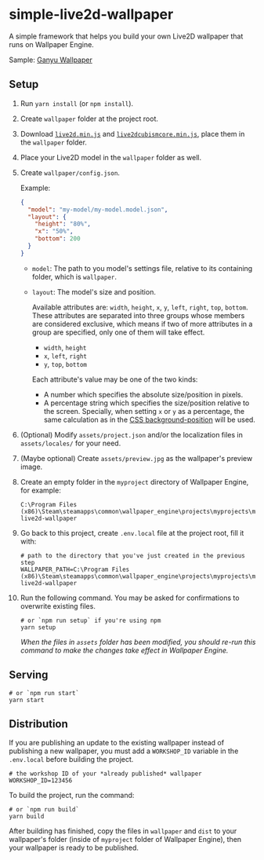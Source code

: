 # simple-live2d-wallpaper

A simple framework that helps you build your own Live2D wallpaper that runs on Wallpaper Engine.

Sample: [Ganyu Wallpaper](https://steamcommunity.com/sharedfiles/filedetails/?id=2427596211&searchtext=%E7%94%98%E9%9B%A8)

## Setup

1. Run `yarn install` (or `npm install`).

2. Create `wallpaper` folder at the project root.

3. Download [`live2d.min.js`](https://cdn.jsdelivr.net/gh/dylanNew/live2d/webgl/Live2D/lib/live2d.min.js)
   and [`live2dcubismcore.min.js`](https://cubism.live2d.com/sdk-web/cubismcore/live2dcubismcore.min.js), place them in
   the `wallpaper` folder.

4. Place your Live2D model in the `wallpaper` folder as well.

5. Create `wallpaper/config.json`.

   Example:
   ```json
   {
     "model": "my-model/my-model.model.json",
     "layout": {
       "height": "80%",
       "x": "50%",
       "bottom": 200
     }
   }
   ```

    - `model`: The path to you model's settings file, relative to its containing folder, which is `wallpaper`.
    - `layout`: The model's size and position.

      Available attributes are: `width`, `height`, `x`, `y`, `left`, `right`, `top`, `bottom`. These attributes are
      separated into three groups whose members are considered exclusive, which means if two of more attributes in a
      group are specified, only one of them will take effect.
        - `width`, `height`
        - `x`, `left`, `right`
        - `y`, `top`, `bottom`

      Each attribute's value may be one of the two kinds:
        - A number which specifies the absolute size/position in pixels.
        - A percentage string which specifies the size/position relative to the screen. Specially, when setting `x`
          or `y` as a percentage, the same calculation as in
          the [CSS background-position](https://developer.mozilla.org/en-US/docs/Web/CSS/background-position#values)
          will be used.

6. (Optional) Modify `assets/project.json` and/or the localization files in `assets/locales/` for your need.

7. (Maybe optional) Create `assets/preview.jpg` as the wallpaper's preview image.

8. Create an empty folder in the `myproject` directory of Wallpaper Engine, for example:
   ```text
   C:\Program Files (x86)\Steam\steamapps\common\wallpaper_engine\projects\myprojects\my-live2d-wallpaper
   ```

9. Go back to this project, create `.env.local` file at the project root, fill it with:
   ```shell
   # path to the directory that you've just created in the previous step 
   WALLPAPER_PATH=C:\Program Files (x86)\Steam\steamapps\common\wallpaper_engine\projects\myprojects\my-live2d-wallpaper
   ```

10. Run the following command. You may be asked for confirmations to overwrite existing files.
    ```shell
    # or `npm run setup` if you're using npm
    yarn setup
    ```
    *When the files in `assets` folder has been modified, you should re-run this command to make the changes take effect in
    Wallpaper Engine.*

## Serving

```shell
# or `npm run start`
yarn start
```

## Distribution

If you are publishing an update to the existing wallpaper instead of publishing a new wallpaper, you must add
a `WORKSHOP_ID` variable in the `.env.local` before building the project.

```shell
# the workshop ID of your *already published* wallpaper
WORKSHOP_ID=123456
```

To build the project, run the command:

```shell
# or `npm run build`
yarn build
```

After building has finished, copy the files in `wallpaper` and `dist` to your wallpaper's folder (inside of `myproject`
folder of Wallpaper Engine), then your wallpaper is ready to be published.
